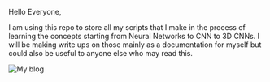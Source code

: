 
Hello Everyone,

I am using this repo to store all my scripts that I make in the process of learning the concepts starting from Neural Networks to CNN to 3D CNNs. I will be making write ups on those mainly as a documentation for myself but could also be useful to anyone else who may read this. 

![My blog](https://iamanemic.github.io/deeplearning_intro/)


